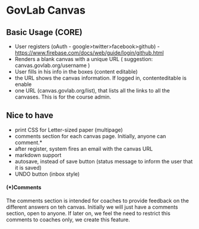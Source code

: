 # GovLab Canvas

## Basic Usage (CORE)

- User registers (oAuth - google>twitter>facebook>github) - https://www.firebase.com/docs/web/guide/login/github.html
- Renders a blank canvas with a unique URL ( suggestion: canvas.govlab.org/username )
- User fills in his info in the boxes (content editable)
- the URL shows the canvas information. If logged in, contenteditable is enable
- one URL (canvas.govlab.org/list), that lists all the links to all the canvases. This is for the course admin.

## Nice to have

- print CSS for Letter-sized paper (multipage)
- comments section for each canvas page. Initially, anyone can comment.*
- after register, system fires an email with the canvas URL
- markdown support
- autosave, instead of save button (status message to inform the user that it is saved)
- UNDO button (inbox style)


#### (*)Comments

The comments section is intended for coaches to provide feedback on the different answers on teh canvas. Initially we will just have a comments section, open to anyone. If later on, we feel the need to restrict this comments to coaches only, we create this feature.  
